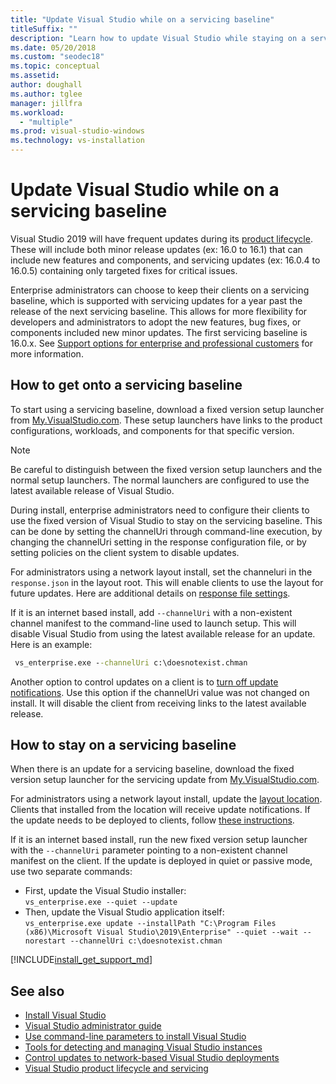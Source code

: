 ```yaml
---
title: "Update Visual Studio while on a servicing baseline"
titleSuffix: ""
description: "Learn how to update Visual Studio while staying on a servicing baseline."
ms.date: 05/20/2018
ms.custom: "seodec18"
ms.topic: conceptual
ms.assetid: 
author: doughall
ms.author: tglee
manager: jillfra
ms.workload:
  - "multiple"
ms.prod: visual-studio-windows
ms.technology: vs-installation
---
```

# Update Visual Studio while on a servicing baseline

Visual Studio 2019 will have frequent updates during its [product lifecycle](/visualstudio/productinfo/release-rhythm.md#release-channel-updates). These will include both minor release updates (ex: 16.0 to 16.1) that can include new features and components, and servicing updates (ex: 16.0.4 to 16.0.5) containing only targeted fixes for critical issues. 

Enterprise administrators can choose to keep their clients on a servicing baseline, which is supported with servicing updates for a year past the release of the next servicing baseline. This allows for more flexibility for developers and administrators to adopt the new features, bug fixes, or components included new minor updates. The first servicing baseline is 16.0.x. See [Support options for enterprise and professional customers](/visualstudio/releases/2019/servicing.md#support-options-for-enterprise-and-professional-customers) for more information.

## How to get onto a servicing baseline

To start using a servicing baseline, download a fixed version setup launcher from [My.VisualStudio.com](https://my.visualstudio.com/). These setup launchers have links to the product configurations, workloads, and components for that specific version. 

> [!NOTE]
> Be careful to distinguish between the fixed version setup launchers and the normal setup launchers. The normal launchers are configured to use the latest available release of Visual Studio.

During install, enterprise administrators need to configure their clients to use the fixed version of Visual Studio to stay on the servicing baseline. This can be done by setting the channelUri through command-line execution, by changing the channelUri setting in the response configuration file, or by setting policies on the client system to disable updates. 

For administrators using a network layout install, set the channeluri in the `response.json` in the layout root. This will enable clients to use the layout for future updates. Here are additional details on [response file settings](automated-installation-with-response-file.md).

If it is an internet based install, add `--channelUri` with a non-existent channel manifest to the command-line used to launch setup. This will disable Visual Studio from using the latest available release for an update. Here is an example:

  ```cmd
   vs_enterprise.exe --channelUri c:\doesnotexist.chman 
  ```

Another option to control updates on a client is to [turn off update notifications](controlling-updates-to-visual-studio-deployments.md). Use this option if the channelUri value was not changed on install. It will disable the client from receiving links to the latest available release.

## How to stay on a servicing baseline

When there is an update for a servicing baseline, download the fixed version setup launcher for the servicing update from [My.VisualStudio.com](https://my.visualstudio.com/).

For administrators using a network layout install, update the [layout location](update-a-network-installation-of-visual-studio.md). Clients that installed from the location will receive update notifications. If the update needs to be deployed to clients, follow [these instructions](update-a-network-installation-of-visual-studio.md#how-to-deploy-an-update-to-client-machines).

If it is an internet based install, run the new fixed version setup launcher with the `--channelUri` parameter pointing to a non-existent channel manifest on the client. If the update is deployed in quiet or passive mode, use two separate commands:

  * First, update the Visual Studio installer: <br>```vs_enterprise.exe --quiet --update```
  * Then, update the Visual Studio application itself: <br>```vs_enterprise.exe update --installPath "C:\Program Files (x86)\Microsoft Visual Studio\2019\Enterprise" --quiet --wait --norestart --channelUri c:\doesnotexist.chman```

[!INCLUDE[install_get_support_md](includes/install_get_support_md.md)]

## See also

* [Install Visual Studio](install-visual-studio.md)
* [Visual Studio administrator guide](visual-studio-administrator-guide.md)
* [Use command-line parameters to install Visual Studio](use-command-line-parameters-to-install-visual-studio.md)
* [Tools for detecting and managing Visual Studio instances](tools-for-managing-visual-studio-instances.md)
* [Control updates to network-based Visual Studio deployments](controlling-updates-to-visual-studio-deployments.md)
* [Visual Studio product lifecycle and servicing](/visualstudio/releases/2019/servicing/)

